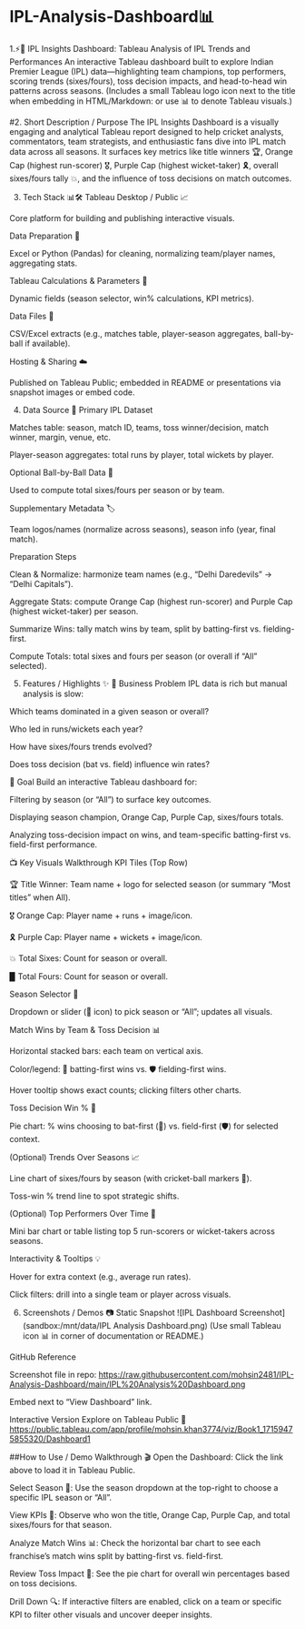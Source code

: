 # IPL-Analysis-Dashboard📊
1.⚡🏏 IPL Insights Dashboard: Tableau Analysis of IPL Trends and Performances
An interactive Tableau dashboard built to explore Indian Premier League (IPL) data—highlighting team champions, top performers, scoring trends (sixes/fours), toss decision impacts, and head-to-head win patterns across seasons.
(Includes a small Tableau logo icon next to the title when embedding in HTML/Markdown:
or use 📊 to denote Tableau visuals.)

#2. Short Description / Purpose
The IPL Insights Dashboard is a visually engaging and analytical Tableau report designed to help cricket analysts, commentators, team strategists, and enthusiastic fans dive into IPL match data across all seasons. It surfaces key metrics like title winners 🏆, Orange Cap (highest run-scorer) 🎖️, Purple Cap (highest wicket-taker) 🎗️, overall sixes/fours tally 💥, and the influence of toss decisions on match outcomes.

3. Tech Stack 📊🛠️
Tableau Desktop / Public 📈

Core platform for building and publishing interactive visuals.

Data Preparation 🧹

Excel or Python (Pandas) for cleaning, normalizing team/player names, aggregating stats.

Tableau Calculations & Parameters 🔢

Dynamic fields (season selector, win% calculations, KPI metrics).

Data Files 📁

CSV/Excel extracts (e.g., matches table, player-season aggregates, ball-by-ball if available).

Hosting & Sharing ☁️

Published on Tableau Public; embedded in README or presentations via snapshot images or embed code.

4. Data Source 📂
Primary IPL Dataset

Matches table: season, match ID, teams, toss winner/decision, match winner, margin, venue, etc.

Player-season aggregates: total runs by player, total wickets by player.

Optional Ball-by-Ball Data 🎯

Used to compute total sixes/fours per season or by team.

Supplementary Metadata 🏷️

Team logos/names (normalize across seasons), season info (year, final match).

Preparation Steps

Clean & Normalize: harmonize team names (e.g., “Delhi Daredevils” → “Delhi Capitals”).

Aggregate Stats: compute Orange Cap (highest run-scorer) and Purple Cap (highest wicket-taker) per season.

Summarize Wins: tally match wins by team, split by batting-first vs. fielding-first.

Compute Totals: total sixes and fours per season (or overall if “All” selected).

5. Features / Highlights ✨
🎯 Business Problem
IPL data is rich but manual analysis is slow:

Which teams dominated in a given season or overall?

Who led in runs/wickets each year?

How have sixes/fours trends evolved?

Does toss decision (bat vs. field) influence win rates?

🎯 Goal
Build an interactive Tableau dashboard for:

Filtering by season (or “All”) to surface key outcomes.

Displaying season champion, Orange Cap, Purple Cap, sixes/fours totals.

Analyzing toss-decision impact on wins, and team-specific batting-first vs. field-first performance.

📺 Key Visuals Walkthrough
KPI Tiles (Top Row)

🏆 Title Winner: Team name + logo for selected season (or summary “Most titles” when All).

🎖️ Orange Cap: Player name + runs + image/icon.

🎗️ Purple Cap: Player name + wickets + image/icon.

💥 Total Sixes: Count for season or overall.

▉ Total Fours: Count for season or overall.

Season Selector 🔄

Dropdown or slider (📅 icon) to pick season or “All”; updates all visuals.

Match Wins by Team & Toss Decision 📊

Horizontal stacked bars: each team on vertical axis.

Color/legend: 🏏 batting-first wins vs. 🛡️ fielding-first wins.

Hover tooltip shows exact counts; clicking filters other charts.

Toss Decision Win % 🥧

Pie chart: % wins choosing to bat-first (🏏) vs. field-first (🛡️) for selected context.

(Optional) Trends Over Seasons 📈

Line chart of sixes/fours by season (with cricket-ball markers 🏏).

Toss-win % trend line to spot strategic shifts.

(Optional) Top Performers Over Time 🥇

Mini bar chart or table listing top 5 run-scorers or wicket-takers across seasons.

Interactivity & Tooltips 💡

Hover for extra context (e.g., average run rates).

Click filters: drill into a single team or player across visuals.

6. Screenshots / Demos 📷
Static Snapshot
![IPL Dashboard Screenshot](sandbox:/mnt/data/IPL Analysis Dashboard.png)
(Use small Tableau icon 📊 in corner of documentation or README.)

GitHub Reference

Screenshot file in repo:
https://raw.githubusercontent.com/mohsin2481/IPL-Analysis-Dashboard/main/IPL%20Analysis%20Dashboard.png

Embed next to “View Dashboard” link.

Interactive Version
Explore on Tableau Public 🔗 https://public.tableau.com/app/profile/mohsin.khan3774/viz/Book1_17159475855320/Dashboard1

##How to Use / Demo Walkthrough 🎬
Open the Dashboard: Click the link above to load it in Tableau Public.

Select Season 📅: Use the season dropdown at the top-right to choose a specific IPL season or “All”.

View KPIs 🏏: Observe who won the title, Orange Cap, Purple Cap, and total sixes/fours for that season.

Analyze Match Wins 📊: Check the horizontal bar chart to see each franchise’s match wins split by batting-first vs. field-first.

Review Toss Impact 🥧: See the pie chart for overall win percentages based on toss decisions.

Drill Down 🔍: If interactive filters are enabled, click on a team or specific KPI to filter other visuals and uncover deeper insights.
